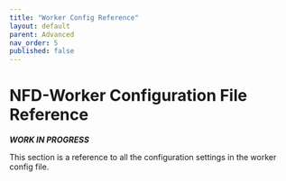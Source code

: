 ```yaml
---
title: "Worker Config Reference"
layout: default
parent: Advanced
nav_order: 5
published: false
---
```


# NFD-Worker Configuration File Reference

***WORK IN PROGRESS***

This section is a reference to all the configuration settings in the worker
config file.
